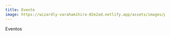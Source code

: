 ```yaml
---
title: Evento
image: https://wizardly-varahamihira-02e2ad.netlify.app/assets/images/posts/web_mp-15.png
---
```

<!--StartFragment-->
Eventos
<!--EndFragment-->
